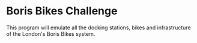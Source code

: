 # Boris Bikes Challenge  
  
This program will emulate all the docking stations, bikes and infrastructure of the London's Boris Bikes system.

